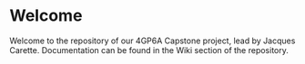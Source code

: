 # Welcome
Welcome to the repository of our 4GP6A Capstone project, lead by Jacques Carette.
Documentation can be found in the Wiki section of the repository.
